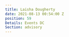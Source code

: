 ```yaml
---
title: Laisha Dougherty
date: 2021-08-13 00:54:00 Z
position: 59
Details: Events DC
Section: advisory
---
```


